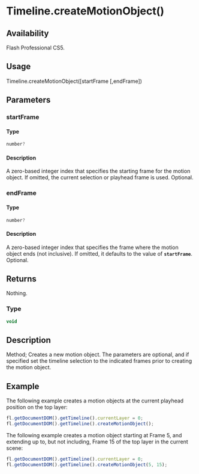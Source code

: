 # Timeline.createMotionObject()

## Availability

Flash Professional CS5.

## Usage

Timeline.createMotionObject([startFrame [,endFrame])

## Parameters

### **startFrame**

#### Type

```typescript
number?
```

#### Description

A zero-based integer index that specifies the starting frame for the motion object. If omitted, the current selection or playhead frame is used. Optional.

### **endFrame**

#### Type

```typescript
number?
```

#### Description

A zero-based integer index that specifies the frame where the motion object ends (not inclusive). If omitted, it defaults to the value of **`startFrame`**. Optional.

## Returns

Nothing.

### Type

```typescript
void
```

## Description

Method; Creates a new motion object. The parameters are optional, and if specified set the timeline selection to the indicated frames prior to creating the motion object.

## Example

The following example creates a motion objects at the current playhead position on the top layer:

```javascript
fl.getDocumentDOM().getTimeline().currentLayer = 0;
fl.getDocumentDOM().getTimeline().createMotionObject();
```

The following example creates a motion object starting at Frame 5, and extending up to, but
not including, Frame 15 of the top layer in the current scene:

```javascript
fl.getDocumentDOM().getTimeline().currentLayer = 0;
fl.getDocumentDOM().getTimeline().createMotionObject(5, 15);
```
